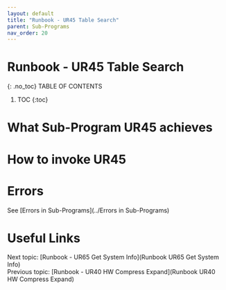 ```yaml
---
layout: default
title: "Runbook - UR45 Table Search"
parent: Sub-Programs
nav_order: 20
---
```


# Runbook - UR45 Table Search
{: .no_toc}
TABLE OF CONTENTS 
1. TOC
{:toc}  

# What Sub-Program UR45 achieves

# How to invoke UR45

# Errors
See [Errors in Sub-Programs](../Errors in Sub-Programs)  
  
  
# Useful Links
Next topic: [Runbook - UR65 Get System Info](Runbook UR65 Get System Info)  
Previous topic: [Runbook - UR40 HW Compress Expand](Runbook UR40 HW Compress Expand) 
